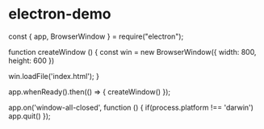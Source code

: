 # electron-demo
const { app, BrowserWindow } = require("electron");

function createWindow () {
  const win = new BrowserWindow({
    width: 800,
    height: 600
  })

  win.loadFile('index.html');
}

app.whenReady().then(() => {
  createWindow()
});

app.on('window-all-closed', function () {
  if(process.platform !== 'darwin') app.quit()
});
